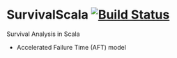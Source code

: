 # SurvivalScala [![Build Status](https://travis-ci.org/luiarthur/SurvivalScala.svg?branch=master)](https://travis-ci.org/luiarthur/SurvivalScala)

Survival Analysis in Scala

- Accelerated Failure Time (AFT) model 
